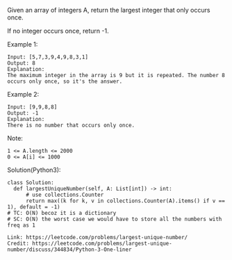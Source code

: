 Given an array of integers A, return the largest integer that only occurs once.

If no integer occurs once, return -1.

Example 1:
```
Input: [5,7,3,9,4,9,8,3,1]
Output: 8
Explanation: 
The maximum integer in the array is 9 but it is repeated. The number 8 occurs only once, so it's the answer.
```
Example 2:
```
Input: [9,9,8,8]
Output: -1
Explanation: 
There is no number that occurs only once.
``` 

Note:
```
1 <= A.length <= 2000
0 <= A[i] <= 1000
```
Solution(Python3):
```
class Solution:
  def largestUniqueNumber(self, A: List[int]) -> int:
      # use collections.Counter
      return max((k for k, v in collections.Counter(A).items() if v == 1), default = -1)
# TC: O(N) becoz it is a dictionary
# SC: O(N) the worst case we would have to store all the numbers with freq as 1
```
```
Link: https://leetcode.com/problems/largest-unique-number/
Credit: https://leetcode.com/problems/largest-unique-number/discuss/344834/Python-3-One-liner
